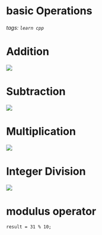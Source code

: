 # basic Operations
###### tags: `learn cpp`

# Addition
![](https://i.imgur.com/qyL3Pef.png)

# Subtraction
![](https://i.imgur.com/Xr30zar.png)

# Multiplication
![](https://i.imgur.com/OVQUbDP.png)

# Integer Division
![](https://i.imgur.com/OQz0DL4.png)

# modulus operator
```cpp=
result = 31 % 10;
```